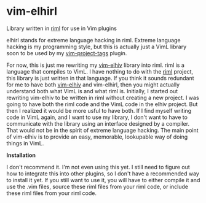 # vim-elhirl
Library written in [riml](https://github.com/luke-gru/riml) for use in Vim plugins

elhirl stands for extreme language hacking in riml. Extreme language hacking is my programming style, but this is actually just a VimL library soon to be used by my [vim-project-tags](https://github.com/still-dreaming-1/vim-project-tags) plugin.

For now, this is just me rewriting my [vim-elhiv](https://github.com/still-dreaming-1/vim-elhiv) library into riml. riml is a language that compiles to VimL. I have nothing to do with the [riml](https://github.com/luke-gru/riml) project, this library is just written in that language. If you think it sounds redundant for me to have both [vim-elhiv](https://github.com/still-dreaming-1/vim-elhiv) and vim-elhirl, then you might actually understand both what VimL is and what riml is. Initially, I started out rewriting vim-elhiv to be written in riml without creating a new project. I was going to have both the riml code and the VimL code in the elhiv project. But then I realized it would be more usful to have both. If I find myself writing code in VimL again, and I want to use my library, I don't want to have to communicate with the library using an interface designed by a compiler. That would not be in the spirit of extreme language hacking. The main point of vim-elhiv is to provide an easy, memorable, lookupable way of doing things in VimL.

**Installation**

I don't recommend it. I'm not even using this yet. I still need to figure out how to integrate this into other plugins, so I don't have a recommended way to install it yet. If you still want to use it, you will have to either compile it and use the .vim files, source these riml files from your riml code, or include these riml files from your riml code.
